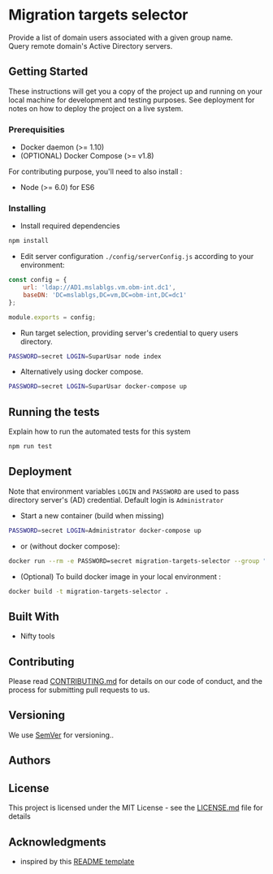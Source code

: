 # Migration targets selector

Provide a list of domain users associated with a given group name. \
Query remote domain's Active Directory servers.

## Getting Started

These instructions will get you a copy of the project up and running on your local machine
for development and testing purposes.
See deployment for notes on how to deploy the project on a live system.

### Prerequisities

- Docker daemon (>= 1.10)
- (OPTIONAL) Docker Compose (>= v1.8)

For contributing purpose, you'll need to also install :
- Node (>= 6.0) for ES6

### Installing

- Install required dependencies
```sh
npm install
```
- Edit server configuration `./config/serverConfig.js` according to your environment:

```javascript
const config = {
    url: 'ldap://AD1.mslablgs.vm.obm-int.dc1',
    baseDN: 'DC=mslablgs,DC=vm,DC=obm-int,DC=dc1'
};

module.exports = config;
```

- Run target selection, providing server's credential to query users directory.

```sh
PASSWORD=secret LOGIN=SuparUsar node index
```

- Alternatively using docker compose.

```sh
PASSWORD=secret LOGIN=SuparUsar docker-compose up
```

## Running the tests

Explain how to run the automated tests for this system

```sh
npm run test
```

## Deployment

Note that environment variables `LOGIN` and `PASSWORD` are used to pass directory server's (AD) credential.
Default login is `Administrator`

- Start a new container (build when missing)

```sh
PASSWORD=secret LOGIN=Administrator docker-compose up
```

- or (without docker compose):
```sh
docker run --rm -e PASSWORD=secret migration-targets-selector --group "Angry Users"
```
- (Optional) To build docker image in your local environment :

```sh
docker build -t migration-targets-selector .
```

## Built With

* Nifty tools

## Contributing

Please read [CONTRIBUTING.md](CONTRIBUTING.md) for details on our code of conduct, and the process for submitting pull requests to us.

## Versioning

We use [SemVer](http://semver.org/) for versioning..

## Authors

## License

This project is licensed under the MIT License - see the [LICENSE.md](LICENSE.md) file for details

## Acknowledgments

- inspired by this [README template](https://gist.github.com/PurpleBooth/109311bb0361f32d87a2)


